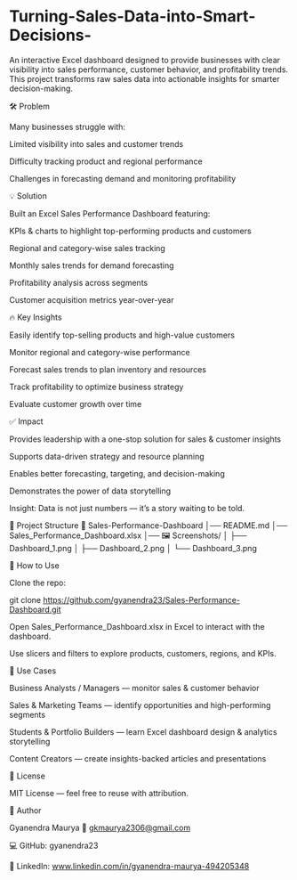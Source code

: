 # Turning-Sales-Data-into-Smart-Decisions-
An interactive Excel dashboard designed to provide businesses with clear visibility into sales performance, customer behavior, and profitability trends. This project transforms raw sales data into actionable insights for smarter decision-making.

🛠 Problem

Many businesses struggle with:

Limited visibility into sales and customer trends

Difficulty tracking product and regional performance

Challenges in forecasting demand and monitoring profitability

💡 Solution

Built an Excel Sales Performance Dashboard featuring:

KPIs & charts to highlight top-performing products and customers

Regional and category-wise sales tracking

Monthly sales trends for demand forecasting

Profitability analysis across segments

Customer acquisition metrics year-over-year

🔥 Key Insights

Easily identify top-selling products and high-value customers

Monitor regional and category-wise performance

Forecast sales trends to plan inventory and resources

Track profitability to optimize business strategy

Evaluate customer growth over time

✅ Impact

Provides leadership with a one-stop solution for sales & customer insights

Supports data-driven strategy and resource planning

Enables better forecasting, targeting, and decision-making

Demonstrates the power of data storytelling

Insight: Data is not just numbers — it’s a story waiting to be told.

📂 Project Structure
📁 Sales-Performance-Dashboard
│── README.md
│── Sales_Performance_Dashboard.xlsx
│── 🖼 Screenshots/
│      ├── Dashboard_1.png
│      ├── Dashboard_2.png
│      └── Dashboard_3.png

🚀 How to Use

Clone the repo:

git clone https://github.com/gyanendra23/Sales-Performance-Dashboard.git


Open Sales_Performance_Dashboard.xlsx in Excel to interact with the dashboard.

Use slicers and filters to explore products, customers, regions, and KPIs.

🎯 Use Cases

Business Analysts / Managers — monitor sales & customer behavior

Sales & Marketing Teams — identify opportunities and high-performing segments

Students & Portfolio Builders — learn Excel dashboard design & analytics storytelling

Content Creators — create insights-backed articles and presentations

📜 License

MIT License — feel free to reuse with attribution.

👤 Author

Gyanendra Maurya
📧 gkmaurya2306@gmail.com

💻 GitHub: gyanendra23

🔗 LinkedIn: www.linkedin.com/in/gyanendra-maurya-494205348
